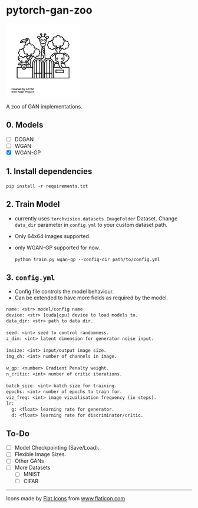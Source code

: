 # pytorch-gan-zoo

<img src="zoo.png" width=200></img></br>



A zoo of GAN implementations.

## 0. Models
- [ ] DCGAN
- [ ] WGAN
- [x] WGAN-GP

## 1. Install dependencies
`pip install -r requirements.txt`

## 2. Train Model
- currently uses `torchvision.datasets.ImageFolder` Dataset. Change `data_dir` parameter in `config.yml` to your custom dataset path.
- Only 64x64 images supported.
- only WGAN-GP supported for now.

  `python train.py wgan-gp --config-dir path/to/config.yml`

## 3. `config.yml`
- Config file controls the model behaviour.
- Can be extended to have more fields as required by the model.

```
name: <str> model/config name
device: <str> [cuda|cpu] device to load models to.
data_dir: <str> path to data dir.

seed: <int> seed to control randomness.
z_dim: <int> latent dimension for generator noise input.

imsize: <int> input/output image size.
img_ch: <int> number of channels in image.

w_gp: <number> Gradient Penalty weight.
n_critic: <int> number of critic iterations.

batch_size: <int> batch size for training.
epochs: <int> number of epochs to train for.
viz_freq: <int> image vizualisation frequency (in steps).
lr:
  g: <float> learning rate for generator.
  d: <float> learning rate for discriminator/critic.
```


## To-Do
- [ ] Model Checkpointing (Save/Load).
- [ ] Flexible Image Sizes.
- [ ] Other GANs
- [ ] More Datasets
  - [ ] MNIST
  - [ ] CIFAR

---
<div>Icons made by <a href="https://flat-icons.com/" title="Flat Icons">Flat Icons</a> from <a href="https://www.flaticon.com/" title="Flaticon">www.flaticon.com</a></div>
